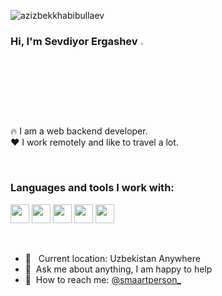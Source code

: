 <p align="left"> <img src="https://komarev.com/ghpvc/?username=sevdiyorergashev&label=Profile%20views&color=0e75b6&style=flat" alt="azizbekkhabibullaev" /> </p>

### Hi, I'm Sevdiyor Ergashev <img src="https://media.giphy.com/media/hvRJCLFzcasrR4ia7z/giphy.gif" width="3%">

🔥 I am a web backend developer. <br />
❤️ I work remotely and like to travel a lot.


<br />

### Languages and tools I work with:

<code><img src="https://encrypted-tbn0.gstatic.com/images?q=tbn:ANd9GcS3rwor81L81N7K47Kyx5uvMIU5UD6KTUhmf7MAHHH1pAiJmzfcBGpU0C138HcnSZQy1Go&usqp=CAU" width="30px"></code>
<code><img src="https://d1wrxu8gicsgam.cloudfront.net/wp-content/files/django-logo-big.jpg" width="30px"></code>
<code><img src="https://soshace.com/wp-content/uploads/2021/01/879-png-3.png" width="30px"></code>
<code><img src="https://1000logos.net/wp-content/uploads/2021/05/GitHub-logo.png" width="30px"></code>
<code><img src="https://git-scm.com/images/logos/1color-lightbg@2x.png" width="30px"></code>

<br />

- 📍 &nbsp; Current location: Uzbekistan Anywhere
- 📝&nbsp; Ask me about anything, I am happy to help
- 📨&nbsp; How to reach me: [@smaartperson_](https://instagram.com/azizbekkhabibullaev_/)
